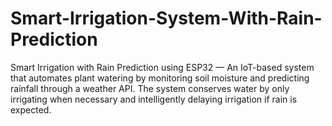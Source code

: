# Smart-Irrigation-System-With-Rain-Prediction
Smart Irrigation with Rain Prediction using ESP32 — An IoT-based system that automates plant watering by monitoring soil moisture and predicting rainfall through a weather API. The system conserves water by only irrigating when necessary and intelligently delaying irrigation if rain is expected.
